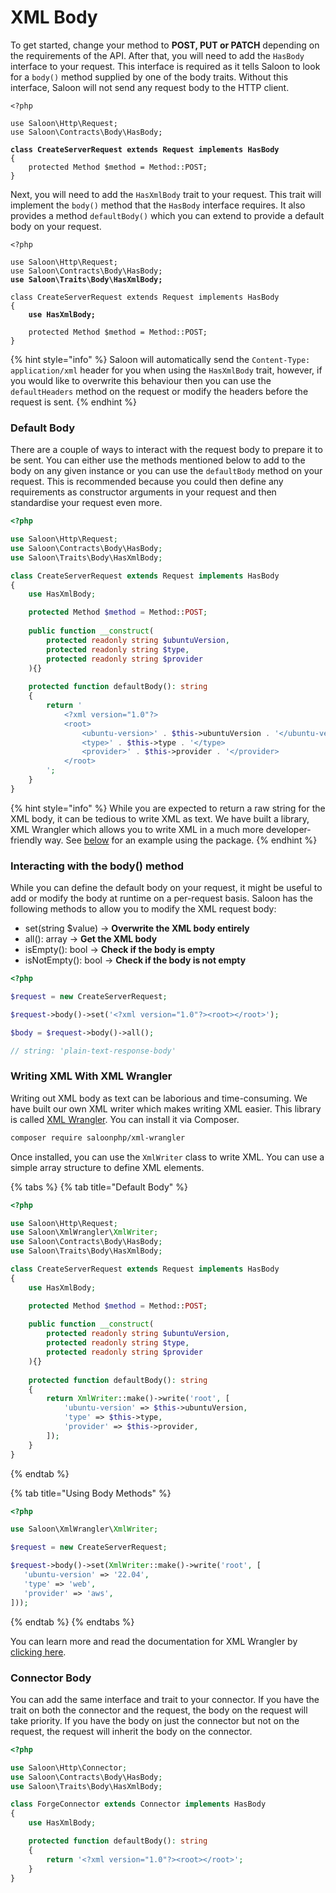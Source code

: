 # XML Body

To get started, change your method to **POST, PUT or PATCH** depending on the requirements of the API. After that, you will need to add the `HasBody` interface to your request. This interface is required as it tells Saloon to look for a `body()` method supplied by one of the body traits. Without this interface, Saloon will not send any request body to the HTTP client.

<pre class="language-php"><code class="lang-php">&#x3C;?php

use Saloon\Http\Request;
use Saloon\Contracts\Body\HasBody;

<strong>class CreateServerRequest extends Request implements HasBody
</strong>{
    protected Method $method = Method::POST;
}
</code></pre>

Next, you will need to add the `HasXmlBody` trait to your request. This trait will implement the `body()` method that the `HasBody` interface requires. It also provides a method `defaultBody()` which you can extend to provide a default body on your request.

<pre class="language-php"><code class="lang-php">&#x3C;?php

use Saloon\Http\Request;
use Saloon\Contracts\Body\HasBody;
<strong>use Saloon\Traits\Body\HasXmlBody;
</strong>
class CreateServerRequest extends Request implements HasBody
{
<strong>    use HasXmlBody;
</strong>
    protected Method $method = Method::POST;
}
</code></pre>

{% hint style="info" %}
Saloon will automatically send the `Content-Type: application/xml` header for you when using the `HasXmlBody` trait, however, if you would like to overwrite this behaviour then you can use the `defaultHeaders` method on the request or modify the headers before the request is sent.
{% endhint %}

### Default Body

There are a couple of ways to interact with the request body to prepare it to be sent. You can either use the methods mentioned below to add to the body on any given instance or you can use the `defaultBody` method on your request. This is recommended because you could then define any requirements as constructor arguments in your request and then standardise your request even more.&#x20;

```php
<?php

use Saloon\Http\Request;
use Saloon\Contracts\Body\HasBody;
use Saloon\Traits\Body\HasXmlBody;

class CreateServerRequest extends Request implements HasBody
{
    use HasXmlBody;

    protected Method $method = Method::POST;
    
    public function __construct(
        protected readonly string $ubuntuVersion,
        protected readonly string $type,
        protected readonly string $provider
    ){}
    
    protected function defaultBody(): string
    {
        return '
            <?xml version="1.0"?>
            <root>
                <ubuntu-version>' . $this->ubuntuVersion . '</ubuntu-version>
                <type>' . $this->type . '</type>
                <provider>' . $this->provider . '</provider>
            </root>
        ';
    }
}
```

{% hint style="info" %}
While you are expected to return a raw string for the XML body, it can be tedious to write XML as text. We have built a library, XML Wrangler which allows you to write XML in a much more developer-friendly way. See [below](xml-body.md#using-spaties-array-to-xml-package) for an example using the package.
{% endhint %}

### Interacting with the body() method

While you can define the default body on your request, it might be useful to add or modify the body at runtime on a per-request basis. Saloon has the following methods to allow you to modify the XML request body:

* set(string $value) -> **Overwrite the XML body entirely**
* all(): array -> **Get the XML body**&#x20;
* isEmpty(): bool  -> **Check if the body is empty**
* isNotEmpty(): bool -> **Check if the body is not empty**

```php
<?php

$request = new CreateServerRequest;

$request->body()->set('<?xml version="1.0"?><root></root>');

$body = $request->body()->all();

// string: 'plain-text-response-body'
```

### Writing XML With XML Wrangler

Writing out XML body as text can be laborious and time-consuming. We have built our own XML writer which makes writing XML easier. This library is called [XML Wrangler](https://github.com/saloonphp/xml-wrangler). You can install it via Composer.

```bash
composer require saloonphp/xml-wrangler
```

Once installed, you can use the `XmlWriter` class to write XML. You can use a simple array structure to define XML elements.

{% tabs %}
{% tab title="Default Body" %}
```php
<?php

use Saloon\Http\Request;
use Saloon\XmlWrangler\XmlWriter;
use Saloon\Contracts\Body\HasBody;
use Saloon\Traits\Body\HasXmlBody;

class CreateServerRequest extends Request implements HasBody
{
    use HasXmlBody;

    protected Method $method = Method::POST;
    
    public function __construct(
        protected readonly string $ubuntuVersion,
        protected readonly string $type,
        protected readonly string $provider
    ){}
    
    protected function defaultBody(): string
    {
        return XmlWriter::make()->write('root', [
            'ubuntu-version' => $this->ubuntuVersion,
            'type' => $this->type,
            'provider' => $this->provider,
        ]);
    }
}
```
{% endtab %}

{% tab title="Using Body Methods" %}
```php
<?php

use Saloon\XmlWrangler\XmlWriter;

$request = new CreateServerRequest;

$request->body()->set(XmlWriter::make()->write('root', [
   'ubuntu-version' => '22.04',
   'type' => 'web',
   'provider' => 'aws',
]));
```
{% endtab %}
{% endtabs %}

You can learn more and read the documentation for XML Wrangler by [clicking here](https://github.com/saloonphp/xml-wrangler).

### Connector Body

You can add the same interface and trait to your connector. If you have the trait on both the connector and the request, the body on the request will take priority. If you have the body on just the connector but not on the request, the request will inherit the body on the connector.

```php
<?php

use Saloon\Http\Connector;
use Saloon\Contracts\Body\HasBody;
use Saloon\Traits\Body\HasXmlBody;

class ForgeConnector extends Connector implements HasBody
{
    use HasXmlBody;

    protected function defaultBody(): string
    {
        return '<?xml version="1.0"?><root></root>';
    }
}
```
